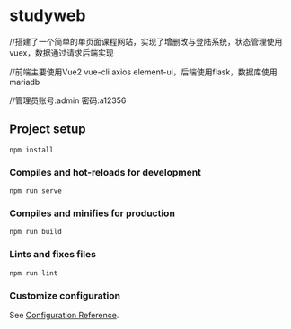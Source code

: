 # studyweb


//搭建了一个简单的单页面课程网站，实现了增删改与登陆系统，状态管理使用vuex，数据通过请求后端实现

//前端主要使用Vue2 vue-cli axios element-ui，后端使用flask，数据库使用mariadb

//管理员账号:admin 密码:a12356 
## Project setup
```
npm install
```

### Compiles and hot-reloads for development
```
npm run serve
```

### Compiles and minifies for production
```
npm run build
```

### Lints and fixes files
```
npm run lint
```

### Customize configuration
See [Configuration Reference](https://cli.vuejs.org/config/).
